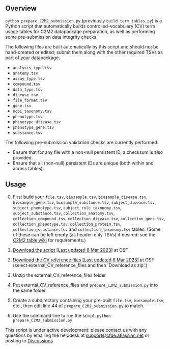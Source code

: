 ## Overview

`python prepare_C2M2_submission.py` (previously `build_term_tables.py`) is a Python script that automatically builds controlled-vocabulary (CV) term usage tables for C2M2 datapackage preparation, as well as performing some pre-submission data integrity checks.

The following files are built automatically by this script and should not be hand-created or edited; submit them along with the other required TSVs as part of your datapackage.

* `analysis_type.tsv`
* `anatomy.tsv`
* `assay_type.tsv`
* `compound.tsv`
* `data_type.tsv`
* `disease.tsv`
* `file_format.tsv`
* `gene.tsv`
* `ncbi_taxonomy.tsv`
* `phenotype.tsv`
* `phenotype_disease.tsv`
* `phenotype_gene.tsv`
* `substance.tsv`

The following pre-submission validation checks are currently performed:

* Ensure that for any file with a non-null persistent ID, a checksum is also provided.
* Ensure that all (non-null) persistent IDs are unique (both within and across tables).

## Usage

0. First build your `file.tsv`, `biosample.tsv`, `biosample_disease.tsv`, `biosample_gene.tsv`, `biosample_substance.tsv`, `subject_disease.tsv`, `subject_phenotype.tsv`, `subject_role_taxonomy.tsv`, `subject_substance.tsv`, `collection_anatomy.tsv`, `collection_compound.tsv`, `collection_disease.tsv`, `collection_gene.tsv`, `collection_phenotype.tsv`, `collection_protein.tsv`, `collection_substance.tsv` and `collection_taxonomy.tsv` tables. (Some of these can be left empty (as header-only TSVs) if desired: see the [C2M2 table wiki](https://github.com/nih-cfde/published-documentation/wiki/C2M2-Table-Summary) for requirements.)

1. [Download the script [Last updated 8 Mar 2023]](https://osf.io/c67sp/) at OSF 

2. [Download the CV reference files [Last updated 8 Mar 2023]](https://osf.io/bq6k9/files/) at OSF (select external_CV_reference_files and then 'Download as zip'.) 

3. Unzip the external_CV_reference_files folder

4. Put external_CV_reference_files and `prepare_C2M2_submission.py` into the same folder

5. Create a subdirectory containing your pre-built `file.tsv`, `biosample.tsv`, etc., then edit line 44 of `prepare_C2M2_submission.py` to match.

6. Use the command line to run the script: `python prepare_C2M2_submission.py`

This script is under active development: please contact us with any questions by emailing the helpdesk at support@cfde.atlassian.net or posting to [Discussions](https://github.com/nih-cfde/published-documentation/discussions)
